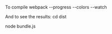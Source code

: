 

To compile
  webpack --progress --colors --watch

And to see the results:
cd dist

 node bundle.js
